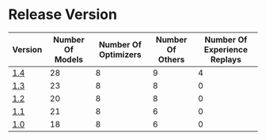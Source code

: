 # Release Version

| Version                           | Number Of Models | Number Of Optimizers | Number Of Others | Number Of Experience Replays |
|-----------------------------------|------------------|----------------------|------------------|------------------------------|
| [1.4](Release/1-4.md)             | 28               | 8                    | 9                | 4                            |
| [1.3](Release/1-3.md)             | 23               | 8                    | 8                | 0                            |
| [1.2](Release/1-2.md)             | 20               | 8                    | 8                | 0                            |
| [1.1](Release/1-1.md)             | 21               | 8                    | 6                | 0                            |
| [1.0](Release/1-0.md)             | 18               | 8                    | 6                | 0                            |
